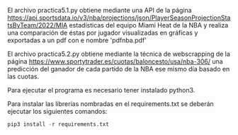 El archivo practica5.1.py obtiene mediante una API de la página https://api.sportsdata.io/v3/nba/projections/json/PlayerSeasonProjectionStatsByTeam/2022/MIA estadísticas del equipo Miami Heat de la NBA y realiza una comparación de éstas por jugador visualizadas en gráficas y exportadas a un pdf con e nombre 'pdfnba.pdf'

El archivo practica5.2.py obtiene mediante la técnica de webscrapping de la página https://www.sportytrader.es/cuotas/baloncesto/usa/nba-306/ una predicción del ganador de cada partido de la NBA ese mismo día basado en las cuotas.

Para ejecutar el programa es necesario tener instalado python3. 

Para instalar las librerías nombradas en el requirements.txt se deberán ejecutar los siguientes comandos:
```python
pip3 install -r requirements.txt
```